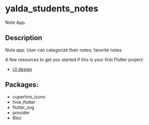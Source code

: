 # yalda_students_notes

Note App.

## Description

Note app; User can categorize their notes; favorite notes


A few resources to get you started if this is your first Flutter project:

- [UI design](https://dribbble.com/shots/16811788-Notes-app)


## Packages:
 - cupertino_icons
 - hive_flutter
 - flutter_svg
 - provider
 - Bloc